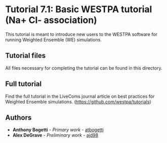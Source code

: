 # Tutorial 7.1: Basic WESTPA tutorial (Na+ Cl- association)
This tutorial is meant to introduce new users to the WESTPA software for running Weighted Ensemble (WE) simulations.

## Tutorial files

All files necessary for completing the tutorial can be found in this directory.

## Full tutorial 

Find the full tutorial in the LiveComs journal article on best practices for Weighted Ensemble simulations. (https://github.com/westpa/tutorials)

## Authors

* **Anthony Bogetti** - *Primary work* - [atbogetti](https://github.com/atbogetti)
* **Alex DeGrave** - *Preliminary work* - [ajd98](https://github.com/ajd98)
